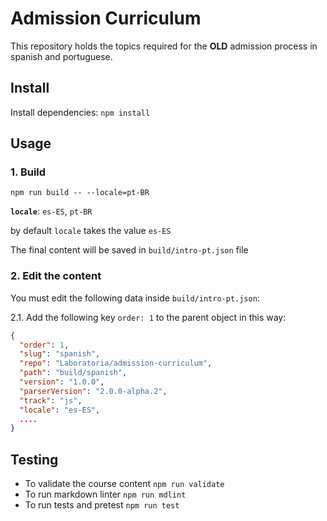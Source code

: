 # Admission Curriculum

This repository holds the topics required for the **OLD** admission process in spanish and portuguese.

## Install

Install dependencies: `npm install`

## Usage

### 1. Build

`npm run build -- --locale=pt-BR`

**`locale`**: `es-ES`, `pt-BR`

by default `locale` takes the value `es-ES`

The final content will be saved in `build/intro-pt.json` file

### 2. Edit the content

You must edit the following data inside `build/intro-pt.json`:

2.1. Add the following key `order: 1` to the parent object in this way:

```json
{
  "order": 1,
  "slug": "spanish",
  "repo": "Laboratoria/admission-curriculum",
  "path": "build/spanish",
  "version": "1.0.0",
  "parserVersion": "2.0.0-alpha.2",
  "track": "js",
  "locale": "es-ES",
  ....
}
```

## Testing

- To validate the course content `npm run validate`
- To run markdown linter `npm run mdlint`
- To run tests and pretest `npm run test`
